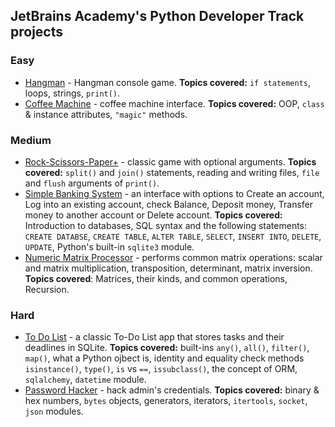 ## JetBrains Academy's Python Developer Track projects 

### Easy
- [Hangman](https://github.com/a-lukianenko/JetBrainsAcademy_Python/blob/master/hangman.py) - Hangman console game. **Topics covered:** `if statements`, loops, strings, `print()`. 
- [Coffee Machine](https://github.com/a-lukianenko/JetBrainsAcademy_Python/blob/master/coffee_machine.py) - coffee machine interface. **Topics covered:** OOP, `class` & instance attributes, `"magic"` methods.

### Medium
- [Rock-Scissors-Paper+](https://github.com/a-lukianenko/JetBrainsAcademy_Python/tree/master/Rock-Scissors-Paper) - classic game with optional arguments. **Topics covered:** `split()` and `join()` statements, reading and writing files, `file` and `flush` arguments of `print()`.
- [Simple Banking System](https://github.com/a-lukianenko/JetBrainsAcademy_Python/tree/master/Simple%20Banking%20System) - an interface with options to Create an account, Log into an existing account, check Balance, Deposit money, Transfer money to another account or Delete account. **Topics covered:** Introduction to databases, SQL syntax and the following statements: `CREATE DATABSE`, `CREATE TABLE`, `ALTER TABLE`, `SELECT`, `INSERT INTO`, `DELETE`, `UPDATE`, Python's built-in `sqlite3` module.  
- [Numeric Matrix Processor](https://github.com/a-lukianenko/JetBrainsAcademy_Python/tree/master/Numeric%20Matrix%20Processor) - performs common matrix operations: scalar and matrix multiplication, transposition, determinant, matrix inversion. **Topics covered**: Matrices, their kinds, and common operations, Recursion.  

### Hard
- [To Do List](https://github.com/a-lukianenko/JetBrainsAcademy_Python/tree/master/ToDoList) - a classic To-Do List app that stores tasks and their deadlines in SQLite. **Topics covered:** built-ins `any()`, `all()`, `filter()`, `map()`, what a Python ojbect is, identity and equality check methods `isinstance()`, `type()`, `is` vs `==`, `issubclass()`, the concept of ORM, `sqlalchemy`, `datetime` module.
- [Password Hacker](https://github.com/a-lukianenko/JetBrainsAcademy_Python/tree/master/Password%20Hacker) - hack admin's credentials. **Topics covered:** binary & hex numbers, `bytes` objects, generators, iterators, `itertools`, `socket`, `json` modules. 
